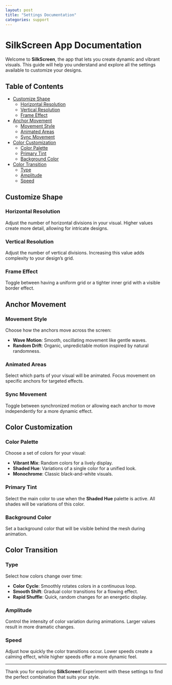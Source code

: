 ```yaml
---
layout: post
title: "Settings Documentation"
categories: support
---
```



# SilkScreen App Documentation

Welcome to **SilkScreen**, the app that lets you create dynamic and vibrant visuals. This guide will help you understand and explore all the settings available to customize your designs.

## Table of Contents
- [Customize Shape](#customize-shape)
  - [Horizontal Resolution](#horizontal-resolution)
  - [Vertical Resolution](#vertical-resolution)
  - [Frame Effect](#frame-effect)
- [Anchor Movement](#anchor-movement)
  - [Movement Style](#movement-style)
  - [Animated Areas](#animated-areas)
  - [Sync Movement](#sync-movement)
- [Color Customization](#color-customization)
  - [Color Palette](#color-palette)
  - [Primary Tint](#primary-tint)
  - [Background Color](#background-color)
- [Color Transition](#color-transition)
  - [Type](#type)
  - [Amplitude](#amplitude)
  - [Speed](#speed)

## Customize Shape
### Horizontal Resolution
Adjust the number of horizontal divisions in your visual. Higher values create more detail, allowing for intricate designs.

### Vertical Resolution
Adjust the number of vertical divisions. Increasing this value adds complexity to your design’s grid.

### Frame Effect
Toggle between having a uniform grid or a tighter inner grid with a visible border effect.

## Anchor Movement
### Movement Style
Choose how the anchors move across the screen:
- **Wave Motion**: Smooth, oscillating movement like gentle waves.
- **Random Drift**: Organic, unpredictable motion inspired by natural randomness.

### Animated Areas
Select which parts of your visual will be animated. Focus movement on specific anchors for targeted effects.

### Sync Movement
Toggle between synchronized motion or allowing each anchor to move independently for a more dynamic effect.

## Color Customization
### Color Palette
Choose a set of colors for your visual:
- **Vibrant Mix**: Random colors for a lively display.
- **Shaded Hue**: Variations of a single color for a unified look.
- **Monochrome**: Classic black-and-white visuals.

### Primary Tint
Select the main color to use when the **Shaded Hue** palette is active. All shades will be variations of this color.

### Background Color
Set a background color that will be visible behind the mesh during animation.

## Color Transition
### Type
Select how colors change over time:
- **Color Cycle**: Smoothly rotates colors in a continuous loop.
- **Smooth Shift**: Gradual color transitions for a flowing effect.
- **Rapid Shuffle**: Quick, random changes for an energetic display.

### Amplitude
Control the intensity of color variation during animations. Larger values result in more dramatic changes.

### Speed
Adjust how quickly the color transitions occur. Lower speeds create a calming effect, while higher speeds offer a more dynamic feel.

---

Thank you for exploring **SilkScreen**! Experiment with these settings to find the perfect combination that suits your style.